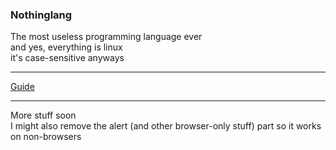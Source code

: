### Nothinglang
The most useless programming language ever  
and yes, everything is linux  
it's case-sensitive anyways
___
[Guide](guide.md)
___
More stuff soon  
I might also remove the alert (and other browser-only stuff) part so it works on non-browsers
